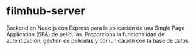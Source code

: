 # filmhub-server
Backend en Node.js con Express para la aplicación de una Single Page Application (SPA) de películas. Proporciona la funcionalidad de autenticación, gestión de películas y comunicación con la base de datos.

